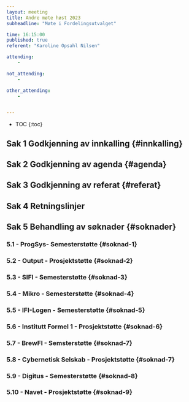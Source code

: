 ```yaml
---
layout: meeting
title: Andre møte høst 2023
subheadline: "Møte i Fordelingsutvalget"

time: 16:15:00
published: true
referent: "Karoline Opsahl Nilsen"

attending:
    - 

not_attending:
    -

other_attending:
    -


---
```


* TOC
{:toc}


## Sak 1 Godkjenning av innkalling {#innkalling}
## Sak 2 Godkjenning av agenda {#agenda}
## Sak 3 Godkjenning av referat {#referat}
## Sak 4 Retningslinjer
## Sak 5 Behandling av søknader {#soknader}
### 5.1 -  ProgSys- Semesterstøtte {#soknad-1}
### 5.2 -  Output - Prosjektstøtte {#soknad-2}
### 5.3 -  SIFI - Semesterstøtte {#soknad-3}
### 5.4 -  Mikro - Semesterstøtte {#soknad-4}
### 5.5 -  IFI-Logen - Semesterstøtte {#soknad-5}
### 5.6 -  Institutt Formel 1 - Prosjektstøtte {#soknad-6}
### 5.7 -  BrewFI - Semsterstøtte {#soknad-7}
### 5.8 -  Cybernetisk Selskab - Prosjektstøtte {#soknad-7}
### 5.9 -  Digitus - Semesterstøtte {#soknad-8}
### 5.10 -  Navet - Prosjektstøtte {#soknad-9}

